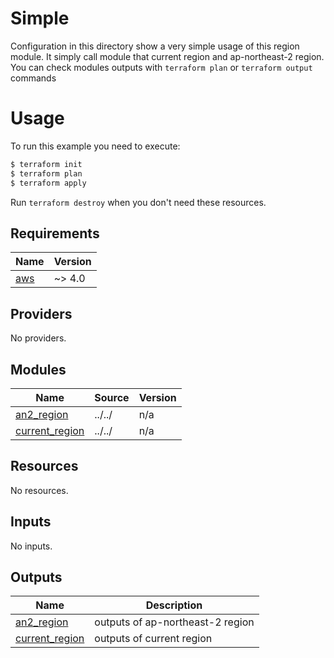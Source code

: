 # Simple

Configuration in this directory show a very simple usage of this region module. It simply call module that current region and ap-northeast-2 region. You can check modules outputs with `terraform plan` or `terraform output` commands

# Usage

To run this example you need to execute:

```bash
$ terraform init
$ terraform plan
$ terraform apply
```

Run `terraform destroy` when you don't need these resources.

## Requirements

| Name | Version |
|------|---------|
| <a name="requirement_aws"></a> [aws](#requirement\_aws) | ~> 4.0 |

## Providers

No providers.

## Modules

| Name | Source | Version |
|------|--------|---------|
| <a name="module_an2_region"></a> [an2\_region](#module\_an2\_region) | ../../ | n/a |
| <a name="module_current_region"></a> [current\_region](#module\_current\_region) | ../../ | n/a |

## Resources

No resources.

## Inputs

No inputs.

## Outputs

| Name | Description |
|------|-------------|
| <a name="output_an2_region"></a> [an2\_region](#output\_an2\_region) | outputs of ap-northeast-2 region |
| <a name="output_current_region"></a> [current\_region](#output\_current\_region) | outputs of current region |
